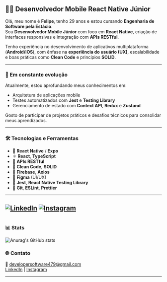 ## 👨‍💻 Desenvolvedor Mobile React Native Júnior

Olá, meu nome é **Felipe**, tenho 29 anos e estou cursando **Engenharia de Software pela Estácio**.  
Sou **Desenvolvedor Mobile Júnior** com foco em **React Native**, criação de interfaces responsivas e integração com **APIs RESTful**.

Tenho experiência no desenvolvimento de aplicativos multiplataforma (**Android/iOS**), com ênfase na **experiência do usuário (UX)**, escalabilidade e boas práticas como **Clean Code** e princípios **SOLID**.

---

### 🚀 Em constante evolução

Atualmente, estou aprofundando meus conhecimentos em:

- Arquitetura de aplicações mobile
- Testes automatizados com **Jest** e **Testing Library**
- Gerenciamento de estado com **Context API**, **Redux** e **Zustand**

Gosto de participar de projetos práticos e desafios técnicos para consolidar meus aprendizados.

---

### 🛠️ Tecnologias e Ferramentas

- 📱 **React Native** / **Expo**
- ⚛️ **React**, **TypeScript**
- 🔗 **APIs RESTful**
- 🧼 **Clean Code**, **SOLID**
- 💾 **Firebase**, **Axios**
- 🎨 **Figma** (UI/UX)
- 🧪 **Jest**, **React Native Testing Library**
- 🔧 **Git**, **ESLint**, **Prettier**
---

[![LinkedIn](https://img.shields.io/badge/-LinkedIn-0A66C2?style=for-the-badge&logo=linkedin&logoColor=white)](https://www.linkedin.com/in/yorrison-figueiredo-060332361/) 
 [![Instagram](https://img.shields.io/badge/-Instagram-E4405F?style=for-the-badge&logo=instagram&logoColor=white)](https://www.instagram.com/felipedev3/)
 --
#

### 📊 Stats

![Anurag's GitHub stats](https://github-readme-stats.vercel.app/api?username=FelipeYors&show_icons=true&theme=transparent)<br>


### 🌐 Contato

📧 developersoftware479@gmail.com  
[LinkedIn](https://www.linkedin.com) | [Instagram](https://www.instagram.com)

---

<!-- stats opcionais -->
<!--
### 📊 GitHub Stats

![Anurag's GitHub stats](https://github-readme-stats.vercel.app/api?username=seu-usuario&show_icons=true&theme=radical)
-->
